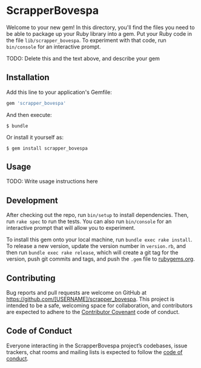 # ScrapperBovespa

Welcome to your new gem! In this directory, you'll find the files you need to be able to package up your Ruby library into a gem. Put your Ruby code in the file `lib/scrapper_bovespa`. To experiment with that code, run `bin/console` for an interactive prompt.

TODO: Delete this and the text above, and describe your gem

## Installation

Add this line to your application's Gemfile:

```ruby
gem 'scrapper_bovespa'
```

And then execute:

    $ bundle

Or install it yourself as:

    $ gem install scrapper_bovespa

## Usage

TODO: Write usage instructions here

## Development

After checking out the repo, run `bin/setup` to install dependencies. Then, run `rake spec` to run the tests. You can also run `bin/console` for an interactive prompt that will allow you to experiment.

To install this gem onto your local machine, run `bundle exec rake install`. To release a new version, update the version number in `version.rb`, and then run `bundle exec rake release`, which will create a git tag for the version, push git commits and tags, and push the `.gem` file to [rubygems.org](https://rubygems.org).

## Contributing

Bug reports and pull requests are welcome on GitHub at https://github.com/[USERNAME]/scrapper_bovespa. This project is intended to be a safe, welcoming space for collaboration, and contributors are expected to adhere to the [Contributor Covenant](http://contributor-covenant.org) code of conduct.

## Code of Conduct

Everyone interacting in the ScrapperBovespa project’s codebases, issue trackers, chat rooms and mailing lists is expected to follow the [code of conduct](https://github.com/[USERNAME]/scrapper_bovespa/blob/master/CODE_OF_CONDUCT.md).
